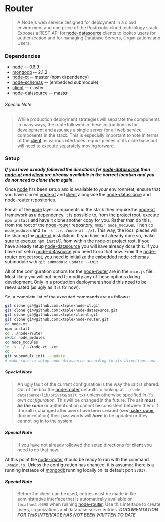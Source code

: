 # Router

> A Node.js web service designed for deployment in a cloud environment and one piece
> of the Postbooks cloud technology stack. Exposes a REST API for [node-datasource](http://github.com/xtuple/node-datasource)
> clients to lookup users for authentication and for managing Database Servers, Organizations
> and Users.

### Dependencies

* [node](http://github.com/joyent/node) -- 0.6.9
* [mongodb](http://github.com/mongodb/mongo) -- 2.1.2
* [node-xt](http://github.com/xtuple/node-xt) -- master (npm dependency)
* [node-schemas](http://github.com/xtuple/node-schemas) -- (embedded submodule)
* [client](http://github.com/xtuple/client) -- master
* [node-datasource](http://github.com/xtuple/node-datasource) -- master

###### Special Note

> While production deployment strategies will separate the components in many ways,
> the route followed in these instructions is for development and assumes a single
> server for all web service components in the stack. This is especially important
> to note in terms of the [client](http://github.com/xtuple/client) as various
> interfaces require pieces of its code base but will need to execute separately
> moving forward.

### Setup

___If you have already followed the directions for [node-datasource](http://github.com/xtuple/node-datasource) 
then [node-xt](http://github.com/xtuple/node-xt) and [client](http://github.com/xtuple/client) 
are already available in the correct location and you do not need to clone them again.___

Once [node](http://github.com/joyent/node) has been setup and is available to your
environment, ensure that you have cloned [node-xt](http://github.com/xtuple/node-xt) and 
[client](http://github.com/xtuple/client) alongside the [node-datasource](http://github.com/xtuple/node-datasource) and
[node-router](http://github.com/xtuple/node-router) repositories.  

For all of the [node](http://github.com/joyent/node) layer components in the stack they
require the [node-xt](http://github.com/xtuple/node-xt) framework as a dependency. It is
possible to, from the project root, execute `npm install` and have it clone another copy
for you. Rather than do this, from the root of the [node-router](http://github.com/xtuple/node-router) repository, `mkdir node_modules`. Then `cd node_modules` and `ln -s ../../node-xt ./xt`. This way, the local pieces will be sharing the
[node-xt](http://github.com/xtuple/node-xt) installation. If you have not already done so, make sure to execute `npm install` from within the [node-xt](http://github.com/xtuple/node-xt) project root, if you have already setup [node-datasource](http://github.com/xtuple/node-datasource) you will have already done this. If you have not setup [node-datasource](http://github.com/xtuple/node-datasource) you need to do that now. From the [node-router](http://github.com/xtuple/node-router) project root, you need to initialize the embedded [node-schemas](http://github.com/xtuple/node-schemas) submodule with `git submodule update --init`.

All of the configuration options for the [node-router](http://github.com/xtuple/node-router) are in the `main.js` file. Most likely you will not need to modify any of these options during development. Only in a production deployment should this need to be reevaluated (as ugly as it is for now).

So, a complete list of the executed commands are as follows:

```bash
git clone git@github.com:xtuple/node-xt.git
git clone git@github.com:xtuple/node-datasource.git
git clone git@github.com:xtuple/client.git
git clone git@github.com:xtuple/node-router.git
cd node-xt
npm install
cd ../node-router
mkdir node_modules
cd node_modules
ln -s ../../node-xt ./xt
cd ..
git submodule init --update
# make sure to setup node-datasource according to its directions now
```

##### Special Note

> An ugly fault of the current configuration is the way the salt is shared. Out of the box the [node-router](http://github.com/xtuple/node-router) defaults to looking at `../node-datasource/lib/private/salt.txt` unless otherwise specified _in it's own configuration_. This will be changed in the future. The salt ___must be the same___ or authentication cannot be consistent between them. If the salt is changed after users have been created (see [node-router](http://github.com/xtuple/node-router) documentation) their passwords will ___have___ to be updated or they cannot log in to the system.

##### Special Note

> If you have not already followed the setup directions for [client](http://github.com/xtuple/client) you need to do that now.

At this point the [node-router](http://github.com/xtuple/node-router) should be ready to
run with the command `./main.js`. Unless the configuration has changed, it is assumed there is a running instance of [mongodb](http://github.com/mongodb/mongo) running locally on its default port `27017`.

##### Special Note

> Before the client can be used, entries must be made in the administrative interface that is automatically available 
> on `localhost:9090` when running [node-router](http://github.com/xtuple/node-router). Use this interface to create users, 
> organizations and database server entries. ___DOCUMENTATION FOR THIS INTERFACE HAS NOT BEEN WRITTEN TO DATE___